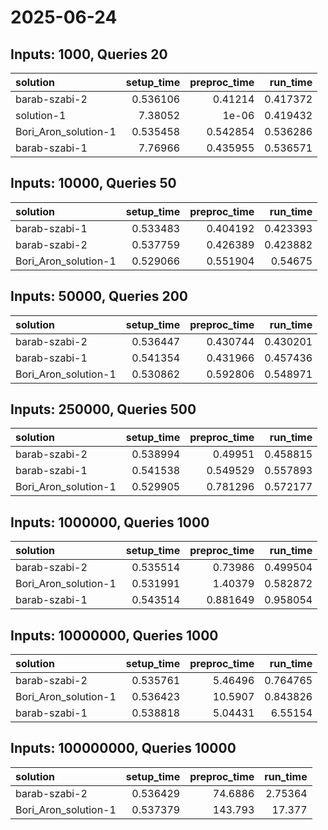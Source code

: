 # 2025-06-24

## Inputs: 1000, Queries 20

| solution             |   setup_time |   preproc_time |   run_time |
|:---------------------|-------------:|---------------:|-----------:|
| barab-szabi-2        |     0.536106 |       0.41214  |   0.417372 |
| solution-1           |     7.38052  |       1e-06    |   0.419432 |
| Bori_Aron_solution-1 |     0.535458 |       0.542854 |   0.536286 |
| barab-szabi-1        |     7.76966  |       0.435955 |   0.536571 |

## Inputs: 10000, Queries 50

| solution             |   setup_time |   preproc_time |   run_time |
|:---------------------|-------------:|---------------:|-----------:|
| barab-szabi-1        |     0.533483 |       0.404192 |   0.423393 |
| barab-szabi-2        |     0.537759 |       0.426389 |   0.423882 |
| Bori_Aron_solution-1 |     0.529066 |       0.551904 |   0.54675  |

## Inputs: 50000, Queries 200

| solution             |   setup_time |   preproc_time |   run_time |
|:---------------------|-------------:|---------------:|-----------:|
| barab-szabi-2        |     0.536447 |       0.430744 |   0.430201 |
| barab-szabi-1        |     0.541354 |       0.431966 |   0.457436 |
| Bori_Aron_solution-1 |     0.530862 |       0.592806 |   0.548971 |

## Inputs: 250000, Queries 500

| solution             |   setup_time |   preproc_time |   run_time |
|:---------------------|-------------:|---------------:|-----------:|
| barab-szabi-2        |     0.538994 |       0.49951  |   0.458815 |
| barab-szabi-1        |     0.541538 |       0.549529 |   0.557893 |
| Bori_Aron_solution-1 |     0.529905 |       0.781296 |   0.572177 |

## Inputs: 1000000, Queries 1000

| solution             |   setup_time |   preproc_time |   run_time |
|:---------------------|-------------:|---------------:|-----------:|
| barab-szabi-2        |     0.535514 |       0.73986  |   0.499504 |
| Bori_Aron_solution-1 |     0.531991 |       1.40379  |   0.582872 |
| barab-szabi-1        |     0.543514 |       0.881649 |   0.958054 |

## Inputs: 10000000, Queries 1000

| solution             |   setup_time |   preproc_time |   run_time |
|:---------------------|-------------:|---------------:|-----------:|
| barab-szabi-2        |     0.535761 |        5.46496 |   0.764765 |
| Bori_Aron_solution-1 |     0.536423 |       10.5907  |   0.843826 |
| barab-szabi-1        |     0.538818 |        5.04431 |   6.55154  |

## Inputs: 100000000, Queries 10000

| solution             |   setup_time |   preproc_time |   run_time |
|:---------------------|-------------:|---------------:|-----------:|
| barab-szabi-2        |     0.536429 |        74.6886 |    2.75364 |
| Bori_Aron_solution-1 |     0.537379 |       143.793  |   17.377   |
